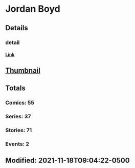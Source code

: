# Jordan  Boyd 
## Details
### detail
#### [Link](http://marvel.com/comics/creators/12986/jordan_boyd?utm_campaign=apiRef&utm_source=225578a89fc76f3d20fbffda5d17a88d)
## [Thumbnail](http://i.annihil.us/u/prod/marvel/i/mg/b/40/image_not_available.jpg)
## Totals
### Comics: 55
### Series: 37
### Stories: 71
### Events: 2
## Modified: 2021-11-18T09:04:22-0500